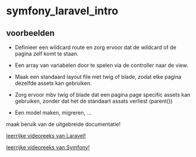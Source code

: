 # symfony_laravel_intro

## voorbeelden

* Definieer een wildcard route en zorg ervoor dat de wildcard of de pagina zelf komt te staan.

* Een array van variabelen door te spelen via de controller naar de view.

* Maak een standaard layout file met twig of blade, zodat elke pagina dezelfde assets kan gebruiken.

* Zorg ervoor mbv twig of blade dat een pagina page specific assets kan gebruiken, zonder dat het de standaart assats verliest (parent())

* Een model maken, migreren, ...


maak beruik van de uitgebreide documentatie!

[leerrijke videoreeks van Laravel!](https://laracasts.com/series/laravel-from-scratch-2018)

[leerrijke videoreeks van Symfony!](https://symfonycasts.com/screencast/symfony)
